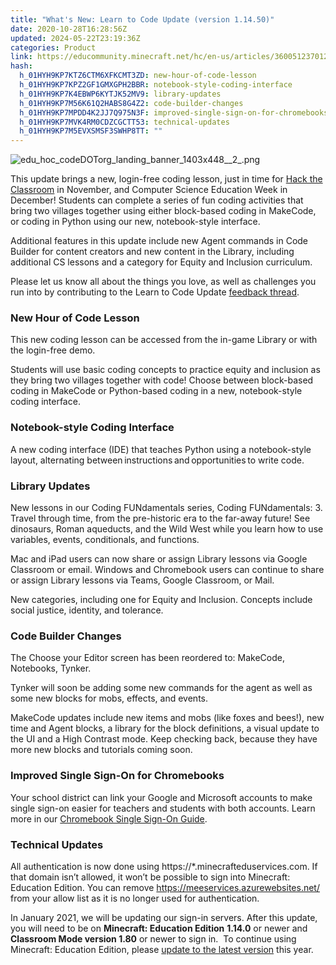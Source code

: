 ```yaml
---
title: "What's New: Learn to Code Update (version 1.14.50)"
date: 2020-10-28T16:28:56Z
updated: 2024-05-22T23:19:36Z
categories: Product
link: https://educommunity.minecraft.net/hc/en-us/articles/360051237012-What-s-New-Learn-to-Code-Update-version-1-14-50
hash:
  h_01HYH9KP7KTZ6CTM6XFKCMT3ZD: new-hour-of-code-lesson
  h_01HYH9KP7KPZ2GF1GMXGPH2BBR: notebook-style-coding-interface
  h_01HYH9KP7K4EBWP6KYTJK52MV9: library-updates
  h_01HYH9KP7M56K61Q2HABS8G4Z2: code-builder-changes
  h_01HYH9KP7MPDD4K2JJ7Q975N3F: improved-single-sign-on-for-chromebooks
  h_01HYH9KP7MVK4RM0CDZCGCTT53: technical-updates
  h_01HYH9KP7M5EVXSMSF3SWHP8TT: ""
---
```


![edu_hoc_codeDOTorg_landing_banner_1403x448\_\_2\_.png](https://educommunity.minecraft.net/hc/article_attachments/360075084392)

This update brings a new, login-free coding lesson, just in time for [Hack the Classroom](https://educationblog.microsoft.com/en-us/2020/10/help-your-students-grow-future-ready-skills-with-hack-the-classroom-stem-edition/ "https://educationblog.microsoft.com/en-us/2020/10/help-your-students-grow-future-ready-skills-with-hack-the-classroom-stem-edition/") in November, and Computer Science Education Week in December! Students can complete a series of fun coding activities that bring two villages together using either block-based coding in MakeCode, or coding in Python using our new, notebook-style interface.

Additional features in this update include new Agent commands in Code Builder for content creators and new content in the Library, including additional CS lessons and a category for Equity and Inclusion curriculum.

Please let us know all about the things you love, as well as challenges you run into by contributing to the Learn to Code Update [feedback thread](https://aka.ms/learn_to_code_feedback). 

### New Hour of Code Lesson

This new coding lesson can be accessed from the in-game Library or with the login-free demo. 

Students will use basic coding concepts to practice equity and inclusion as they bring two villages together with code! Choose between block-based coding in MakeCode or Python-based coding in a new, notebook-style coding interface.

### Notebook-style Coding Interface

A new coding interface (IDE) that teaches Python using a notebook-style layout, alternating between instructions and opportunities to write code.

### Library Updates

New lessons in our Coding FUNdamentals series, Coding FUNdamentals: 3. Travel through time, from the pre-historic era to the far-away future! See dinosaurs, Roman aqueducts, and the Wild West while you learn how to use variables, events, conditionals, and functions. 

Mac and iPad users can now share or assign Library lessons via Google Classroom or email. Windows and Chromebook users can continue to share or assign Library lessons via Teams, Google Classroom, or Mail.

New categories, including one for Equity and Inclusion. Concepts include social justice, identity, and tolerance.

### Code Builder Changes

The Choose your Editor screen has been reordered to: MakeCode, Notebooks, Tynker.

Tynker will soon be adding some new commands for the agent as well as some new blocks for mobs, effects, and events.

MakeCode updates include new items and mobs (like foxes and bees!), new time and Agent blocks, a library for the block definitions, a visual update to the UI and a High Contrast mode. Keep checking back, because they have more new blocks and tutorials coming soon.

### Improved Single Sign-On for Chromebooks

Your school district can link your Google and Microsoft accounts to make single sign-on easier for teachers and students with both accounts. Learn more in our [Chromebook Single Sign-On Guide](https://aka.ms/MEE_Chromebook_SSO).

### Technical Updates

All authentication is now done using https://\*.minecrafteduservices.com. If that domain isn’t allowed, it won’t be possible to sign into Minecraft: Education Edition. You can remove <https://meeservices.azurewebsites.net/> from your allow list as it is no longer used for authentication.

In January 2021, we will be updating our sign-in servers. After this update, you will need to be on **Minecraft: Education Edition** **1.14.0** or newer and **Classroom Mode version 1.80** or newer to sign in.  To continue using Minecraft: Education Edition, please [update to the latest version](https://aka.ms/MEEUpdate) this year.

 

 

 

 

 

##
